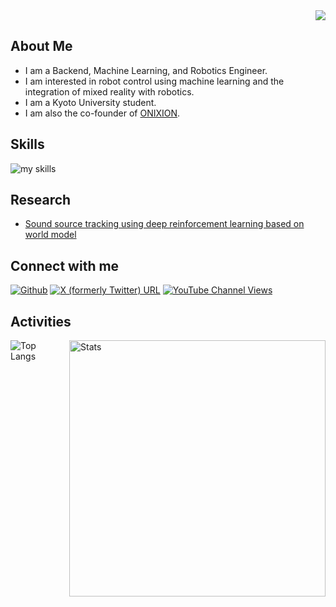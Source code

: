<div align="right">
  <img src="https://komarev.com/ghpvc/?username=Azuma413" />
</div>

## About Me
- I am a Backend, Machine Learning, and Robotics Engineer.
- I am interested in robot control using machine learning and the integration of mixed reality with robotics.
- I am a Kyoto University student.
- I am also the co-founder of [ONIXION](https://onixion.com/).

<!-- アイコンの選択肢一覧：https://arc.net/l/quote/zizyykfh -->
## Skills
<img alt="my skills" src="https://skillicons.dev/icons?theme=dark&perline=7&i=ae,blender,c,cs,cpp,docker,gcp,git,latex,linux,py,pytorch,raspberrypi,ros,ubuntu,unity,unreal" />
<br>

## Research
- [Sound source tracking using deep reinforcement learning based on world model](https://doi.org/10.11517/jsaisigtwo.2024.Challenge-066_07)

## Connect with me
<a href="https://github.com/Azuma413" target="_blank"><img alt="Github" src="https://img.shields.io/badge/GitHub-%2312100E.svg?&style=for-the-badge&logo=Github&logoColor=white" /></a>
<a href="https://x.com/hirekatsu0523" target="_blank"><img alt="X (formerly Twitter) URL" src="https://img.shields.io/twitter/url?url=https%3A%2F%2Fx.com%2hirekatsu0523&label=twitter"></a>
<a href="https://www.youtube.com/@%E7%A4%BE%E4%BC%9A%E3%81%AE%E6%AD%AF%E8%BB%8A" target="_blank"><img alt="YouTube Channel Views" src="https://img.shields.io/youtube/channel/views/UCkBj8TydXeXd-OqLS-9QOsw?logo=youtube&label=YouTube"></a>

<!--https://shields.io/ で作成-->

## Activities
<div style="display: flex; gap: 10px;">
  <img src="https://github-readme-stats.vercel.app/api/top-langs?username=Azuma413&show_icons=true&locale=en&layout=compact&theme=chartreuse-dark" alt="Top Langs" />
  <img src="https://github-readme-stats.vercel.app/api?username=Azuma413&show_icons=true&locale=en&theme=chartreuse-dark" alt="Stats" width="410" />
</div>
